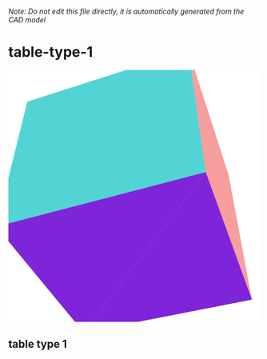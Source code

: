 ###### Note: Do not edit this file directly, it is automatically generated from the CAD model

# table-type-1

![](/project.svg)

## table type 1


